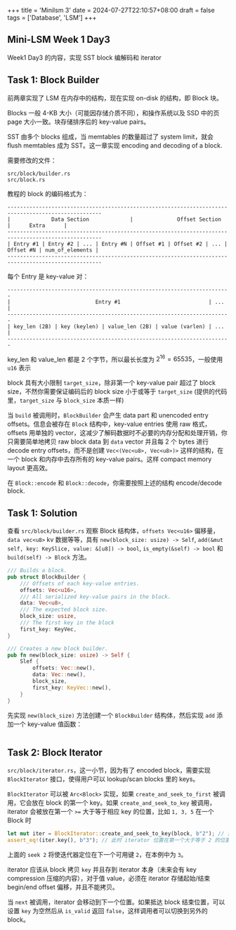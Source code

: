 +++
title = 'Minilsm 3'
date = 2024-07-27T22:10:57+08:00
draft = false
tags = ['Database', 'LSM']
+++

## Mini-LSM Week 1 Day3

Week1 Day3 的内容，实现 SST block 编解码和 iterator

## Task 1: Block Builder

前两章实现了 LSM 在内存中的结构，现在实现 on-disk 的结构，即 Block 块。

Blocks 一般 4-KB 大小（可能因存储介质不同），和操作系统以及 SSD 中的页 page 大小一致。块存储排序后的 key-value pairs。

SST 由多个 blocks 组成，当 memtables 的数量超过了 system limit，就会 flush memtables 成为 SST。这一章实现 encoding and decoding of a block.

需要修改的文件：

```
src/block/builder.rs
src/block.rs
```

教程的 block 的编码格式为：

```
----------------------------------------------------------------------------------------------------
|             Data Section             |              Offset Section             |      Extra      |
----------------------------------------------------------------------------------------------------
| Entry #1 | Entry #2 | ... | Entry #N | Offset #1 | Offset #2 | ... | Offset #N | num_of_elements |
----------------------------------------------------------------------------------------------------

```

每个 Entry 是 key-value 对：

```
-----------------------------------------------------------------------
|                           Entry #1                            | ... |
-----------------------------------------------------------------------
| key_len (2B) | key (keylen) | value_len (2B) | value (varlen) | ... |
-----------------------------------------------------------------------

```

key_len 和 value_len 都是 2 个字节，所以最长长度为 $2^16 = 65535$，一般使用 `u16` 表示

block 具有大小限制 `target_size`，除非第一个 key-value pair 超过了 block size，不然你需要保证编码后的 block size 小于或等于 `target_size` (提供的代码里，`target_size` 与 `block_size` 本质一样)

当 `build` 被调用时，`BlockBuilder` 会产生 data part 和 unencoded entry offsets。信息会被存在 `Block` 结构中，key-value entries 使用 raw 格式，offsets 用单独的 vector，这减少了解码数据时不必要的内存分配和处理开销，你只需要简单地拷贝 raw block data 到 `data` vector 并且每 2 个 bytes 进行 decode entry offsets，而不是创建 `Vec<(Vec<u8>, Vec<u8>)>` 这样的结构，在一个 block 和内存中去存所有的 key-value pairs。这样 compact memory layout 更高效。

在 `Block::encode` 和 `Block::decode`，你需要按照上述的结构 encode/decode block.

## Task 1: Solution

查看 `src/block/builder.rs` 观察 Block 结构体，`offsets Vec<u16>` 偏移量， `data vec<u8>` kv 数据等等，具有 `new(block_size: usize) -> Self`, `add(&mut self, key: KeySlice, value: &[u8]) -> bool`, `is_empty(&self) -> bool` 和 `build(self) -> Block` 方法。

```Rust
/// Builds a block.
pub struct BlockBuilder {
    /// Offsets of each key-value entries.
    offsets: Vec<u16>,
    /// All serialized key-value pairs in the block.
    data: Vec<u8>,
    /// The expected block size.
    block_size: usize,
    /// The first key in the block
    first_key: KeyVec,
}

/// Creates a new block builder.
pub fn new(block_size: usize) -> Self {
    Slef {
        offsets: Vec::new(),
        data: Vec::new(),
        block_size,
        first_key: KeyVec::new(),
    }
}
```

先实现 `new(block_size)` 方法创建一个 `BlockBuilder` 结构体，然后实现 `add` 添加一个 key-value 值函数：

```Rust

```

## Task 2: Block Iterator

`src/block/iterator.rs`，这一小节，因为有了 encoded block，需要实现 `BlockIterator` 接口，使得用户可以 lookup/scan blocks 里的 keys。

`BlockIterator` 可以被 `Arc<Block>` 实现，如果 `create_and_seek_to_first` 被调用，它会放在 block 的第一个 key。如果 `create_and_seek_to_key` 被调用，iterator 会被放在第一个 `>=` 大于等于相应 key 的位置，比如 `1, 3, 5` 在一个 Block 时

```rust
let mut iter = BlockIterator::create_and_seek_to_key(block, b"2"); // 创建 key 2
assert_eq!(iter.key(), b"3"); // 此时 iterator 位置在第一个大于等于 2 的位置即 3 的位置
```

上面的 `seek 2` 将使迭代器定位在下一个可用键 `2`，在本例中为 `3`。

iterator 应该从 block 拷贝 `key` 并且存到 iterator 本身（未来会有 key compression 压缩的内容），对于值 value，必须在 iterator 存储起始/结束 begin/end offset 偏移，并且不能拷贝。

当 `next` 被调用，iterator 会移动到下一个位置。如果抵达 block 结束位置，可以设置 `key` 为空然后从 `is_valid` 返回 `false`，这样调用者可以切换到另外的 block。

